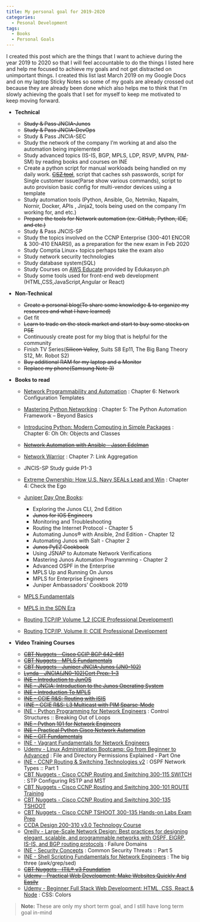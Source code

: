 ```yaml
---
title: My personal goal for 2019-2020
categories:
  - Pesonal Development
tags:
  - Books
  - Personal Goals
---
```


I created this post which are the things that I want to achieve during the year 2019 to 2020 so that I will feel accountable to do the things I listed here and help me focused to achieve my goals and not get distracted on unimportant things.  I created this list last March 2019 on my Google Docs  and on my laptop Sticky Notes so some of my goals are already crossed out because they are already been done which also helps me to think that I'm slowly achieving the goals that I set for myself to keep me motivated to keep moving forward.

  * **Technical** 
      * <strike>Study & Pass JNCIA-Junos</strike> 
      * <strike>Study & Pass JNCIA-DevOps</strike> 
      * Study & Pass JNCIA-SEC      
      * Study the network of the company I’m working at and also the automation being implemented
      * Study advanced topics (IS-IS, BGP, MPLS, LDP, RSVP, MVPN, PIM-SM) by reading books and courses on INE
      * Create a python script  for manual workloads being handled on my daily work. <strike>[CSZ tool](https://github.com/christianzabala/CSZ-Tool)</strike>, script that caches ssh passwords, script for Single customer issue(Parse show various commands), script to auto provision basic config for multi-vendor devices using a template 
      * Study automation tools (Python, Ansible, Go, Netmiko, Napalm, Nornir, Docker, APIs , Jinja2, tools being used on the company I’m working for, and etc.)
      * <strike>Prepare the tools for Network automation (ex. GitHub, Python, IDE, and etc.)</strike> 
      * Study & Pass JNCIS-SP
      * Study the topics involved on the CCNP Enterprise (300-401 ENCOR & 300-410 ENARSI), as a preparation for the new exam in Feb 2020
      * Study Comptia Linux+ topics perhaps take the exam also
      * Study network security technologies
      * Study database system(SQL)
      * Study Courses on [AWS Educate](https://www.awseducate.com/student/s/) provided by Edukasyon.ph
      * Study some tools used for front-end web development (HTML,CSS,JavaScript,Angular or React)
  * **Non-Technical**
      *  <strike>Create a personal blog(To share some knowledge & to organize my resources and what I have learned)</strike> 
      * Get fit
      *  <strike>Learn to trade on the stock market and start to buy some stocks on PSE</strike>
      * Continuously create post for my blog that is helpful for the community
      * Finish TV Series(<strike>Silicon Valley</strike>, Suits S8 Ep11, The Big Bang Theory S12, Mr. Robot S2)
      * <strike>Buy additional RAM for my laptop and a Monitor</strike>
      * <strike>Replace my phone(Samsung Note 3)</strike>
  * **Books to read**
      * [Network Programmability and Automation](https://www.amazon.com/Network-Programmability-Automation-Next-Generation-Engineer-ebook/dp/B079K6HWQX) : Chapter 6: Network Configuration Templates
      * [Mastering Python Networking](https://www.packtpub.com/networking-and-servers/mastering-python-networking) : Chapter 5: The Python Automation Framework – Beyond Basics
      * [Introducing Python: Modern Computing in Simple Packages](http://shop.oreilly.com/product/0636920028659.do) : Chapter 6: Oh Oh: Objects and Classes
      * <strike>[Network Automation with Ansible - Jason Edelman](https://www.oreilly.com/library/view/network-automation-with/9781492042389/)</strike>
      * [Network Warrior](http://shop.oreilly.com/product/0636920010159.do) : Chapter 7: Link Aggregation
      * JNCIS-SP Study guide P1-3
      * [Extreme Ownership: How U.S. Navy SEALs Lead and Win](https://www.amazon.com/Extreme-Ownership-U-S-Navy-SEALs-ebook/dp/B00VE4Y0Z2) : Chapter 4: Check the Ego
      * [Juniper Day One Books](https://www.juniper.net/us/en/training/jnbooks/):
          * <stike>Exploring the Junos CLI, 2nd Edition</stirke>
          * <strike>Junos for IOS Engineers</strike>
          * Monitoring and Troubleshooting
          * Routing the Internet Protocol - Chapter 5
          * Automating Junos® with Ansible, 2nd Edition - Chapter 12
          * Automating Junos with Salt - Chapter 2
          * <strike>Junos PyEZ Cookbook</strike>
          * <stirke>Using JSNAP to Automate Network Verifications</strike>
          * Mastering Junos Automation Programming - Chapter 2
          * Advanced OSPF in the Enterprise
          * MPLS Up and Running On Junos
          * MPLS for Enterprise Engineers
          * Juniper Ambassadors’ Cookbook 2019
          
      * [MPLS Fundamentals](https://www.amazon.com/MPLS-Fundamentals-Luc-Ghein/dp/1587051974)
      * [MPLS in the SDN Era](http://shop.oreilly.com/product/0636920033905.do)
      * [Routing TCP/IP Volume 1_2 (CCIE Professional Development)](https://www.amazon.com/Routing-TCP-IP-Professional-Development-ebook/dp/B008K9ADRI)
      * [Routing TCP/IP, Volume II: CCIE Professional Development](https://www.amazon.com/Routing-TCP-CCIE-Professional-Development/dp/1578700892) 
      
  * **Video Training Courses**
      * <strike>[CBT Nuggets - Cisco CCIP BGP 642-661](https://www.cbtnuggets.com/it-training/cisco-ccip-bgp-642-661)</strike> 
      *  <strike>[CBT Nuggets - MPLS Fundamentals](https://www.cbtnuggets.com/it-training/mpls-fundamentals)</strike> 
      *  <strike>[CBT Nuggets - Juniper JNCIA-Junos (JN0-102)](https://www.cbtnuggets.com/it-training/juniper-jncia-junos-jn0-102)</strike> 
      *  <strike>[Lynda - JNCIA(JN0-102)Cert Prep: 1-3](https://www.lynda.com/Shyamraj-Selvaraju/1725396057-1.html)</strike> 
      *  <strike>[INE - Introduction to JunOS](https://my.ine.com/course/introduction-to-junos/c471907f-4b1f-11e4-89a3-22000b4a8afe)</strike>    
      *  <strike>[INE - JNCIA: Introduction to the Junos Operating System](https://my.ine.com/course/ine-jncia-intro-to-junos-os/92b72673-6aeb-4f65-9d32-a30a3301d362)</strike>   
      *  <strike>[INE - Introduction To MPLS](https://my.ine.com/course/rs-intro-to-mpls/43b76338-4e6a-40a6-acbc-76ef40be2557s)</strike>
      *  <strike>[INE -  CCIE R&S: Routing with ISIS](https://my.ine.com/course/ccie-rs-routing-with-isis/d57a7f7c-7fc3-42bc-a28e-dc827fb0d7f3)</strike>   
      *  <strike>[[INE - CCIE R&S: L3 Multicast with PIM Sparse-Mode](https://my.ine.com/course/ccie-rs-l3-multicast-pim/2867b1d9-83a4-460d-851f-80bebc95a256)</strike>     
      *  [INE - Python Programming for Network Engineers](https://my.ine.com/course/ine-python-programming/7477146c-397b-4510-b910-1108608879b5) : Control Structures :: Breaking Out of Loops
      *  <strike>[INE - Python 101 for Network Engineers](https://my.ine.com/course/ine-python-101-for-network-engineers/448da730-773e-49a0-a4a2-6eb675288b7e)</strike> 
      *  <strike>[INE - Practical Python Cisco Network Automation](https://my.ine.com/course/ine-practical-python-cisco-network-automation/3be5db2b-43fb-4510-9288-d9c6913a9037)</strike>
      *  <strike>[INE - GIT Fundamentals](https://my.ine.com/course/ine-git-fundamentals/1f09eded-6c92-4a68-ac7e-043c48bd35c1)</strike> 
      *  [INE - Vagrant Fundamentals for Network Engineers](https://my.ine.com/course/vagrant-fundamentals/432d0641-9a6d-11e4-8f7f-22000b4a8afe)
      *  [Udemy - Linux Administration Bootcamp: Go from Beginner to Advanced](https://www.udemy.com/course/linux-administration-bootcamp/) : File and Directory Permissions Explained - Part One      
      *  [INE - CCNP Routing & Switching Technologies v2](https://my.ine.com/course/ccnp-routing-switching-course-v2/71df49b5-4f80-4100-a878-bb289da661ea) :  OSPF Network Types :: Part 1    
       *  [CBT Nuggets - Cisco CCNP Routing and Switching 300-115 SWITCH](https://www.cbtnuggets.com/it-training/cisco-ccnp-routing-switching-300-115) : STP Configuring RSTP and MST
       *  [CBT Nuggets - Cisco CCNP Routing and Switching 300-101 ROUTE Training](https://www.cbtnuggets.com/it-training/cisco-ccnp-routing-switching-300-101)      
       *  [CBT Nuggets - Cisco CCNP Routing and Switching 300-135 TSHOOT](https://www.cbtnuggets.com/it-training/cisco-ccnp-routing-switching-300-135)            
       *  [CBT Nuggets - Cisco CCNP TSHOOT 300-135 Hands-on Labs Exam Prep](https://www.cbtnuggets.com/it-training/cisco-ccnp-tshoot-300-135-hands-on-labs-exam-prep) 
       * [CCDA Design 200-310 v3.0 Technology Course](https://my.ine.com/course/ine-ccda-200-310-tech-course/8230d74d-5bf4-4c88-afe5-0cf4536a4cf1)
       *  [Oreilly  - Large-Scale Network Design: Best practices for designing elegant, scalable, and programmable networks with OSPF, EIGRP, IS-IS, and BGP routing protocols](https://www.oreilly.com/library/view/large-scale-network-design/9780134686547/) : Failure Domains
       *  [INE - Security Concepts](https://my.ine.com/course/ine-ccna-sc-210-260-iins-security-concepts/b76a8686-4855-4af3-95d9-9946b5c72fef) : Common Security Threats :: Part 5    
      *  [INE - Shell Scripting Fundamentals for Network Engineers](https://my.ine.com/course/shell-scripting-fundamentals/fc599b3a-275d-4907-8ed6-8b8f270ba5a9) :  The big three (awk/grep/sed)           
      *  <strike>[CBT Nuggets - ITIL® v3 Foundation](https://www.cbtnuggets.com/it-training/itilr-foundations) </strike>           
      *  <strike>[Udemy - Practical Web Development: Make Websites Quickly And Easily](https://www.udemy.com/course/make-beautiful-websites-in-a-few-hours/) </strike>    
       *  [Udemy - Beginner Full Stack Web Development: HTML, CSS, React & Node](https://www.udemy.com/course/ultimate-web/) : CSS: Colors 


      
> **Note:** These are only my short term goal, and I still have long term goal in-mind 

